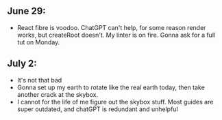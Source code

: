 ## June 29:

- React fibre is voodoo. ChatGPT can't help, for some reason render works, but createRoot doesn't. My linter is on fire. Gonna ask for a full tut on Monday.


## July 2:

- It's not that bad
- Gonna set up my earth to rotate like the real earth today, then take another crack at the skybox.
- I cannot for the life of me figure out the skybox stuff. Most guides are super outdated, and chatGPT is redundant and unhelpful